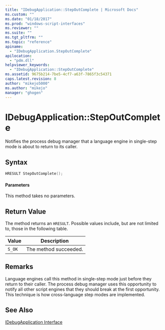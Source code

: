 ```yaml
---
title: "IDebugApplication::StepOutComplete | Microsoft Docs"
ms.custom: ""
ms.date: "01/18/2017"
ms.prod: "windows-script-interfaces"
ms.reviewer: ""
ms.suite: ""
ms.tgt_pltfrm: ""
ms.topic: "reference"
apiname: 
  - "IDebugApplication.StepOutComplete"
apilocation: 
  - "pdm.dll"
helpviewer_keywords: 
  - "IDebugApplication::StepOutComplete"
ms.assetid: 9675b214-7be5-4cf7-a63f-7865f3c54371
caps.latest.revision: 8
author: "mikejo5000"
ms.author: "mikejo"
manager: "ghogen"
---
```

# IDebugApplication::StepOutComplete
Notifies the process debug manager that a language engine in single-step mode is about to return to its caller.  
  
## Syntax  
  
```cpp
HRESULT StepOutComplete();  
```  
  
#### Parameters  
 This method takes no parameters.  
  
## Return Value  
 The method returns an `HRESULT`. Possible values include, but are not limited to, those in the following table.  
  
|Value|Description|  
|-----------|-----------------|  
|`S_OK`|The method succeeded.|  
  
## Remarks  
 Language engines call this method in single-step mode just before they return to their caller. The process debug manager uses this opportunity to notify all other script engines that they should break at the first opportunity. This technique is how cross-language step modes are implemented.  
  
## See Also  
 [IDebugApplication Interface](../../winscript/reference/idebugapplication-interface.md)